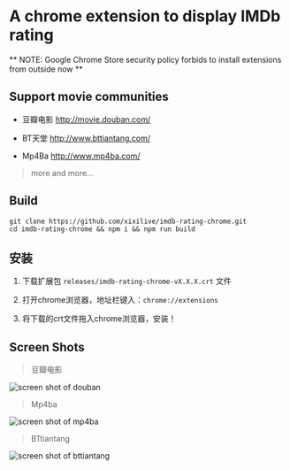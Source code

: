 # A chrome extension to display IMDb rating

** NOTE: Google Chrome Store security policy forbids to install extensions from outside now  **

## Support movie communities

- 豆瓣电影 http://movie.douban.com/

- BT天堂 http://www.bttiantang.com/

- Mp4Ba http://www.mp4ba.com/

> more and more...

## Build

```
git clone https://github.com/xixilive/imdb-rating-chrome.git
cd imdb-rating-chrome && npm i && npm run build
```

## 安装

1. 下载扩展包 `releases/imdb-rating-chrome-vX.X.X.crt` 文件

2. 打开chrome浏览器，地址栏键入：`chrome://extensions`

3. 将下载的crt文件拖入chrome浏览器，安装！

## Screen Shots

> 豆瓣电影

![screen shot of douban](screen_shot_3.png)

> Mp4ba

![screen shot of mp4ba](screen_shot_1.png)

> BTtiantang

![screen shot of bttiantang](screen_shot_2.png)
